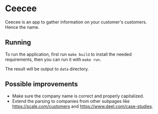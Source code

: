 # Ceecee

Ceecee is an app to gather information on your customer's customers. Hence the
name.

## Running

To run the application, first run `make build` to install the needed
requirements, then you can run it with `make run`.

The result will be output to `data` directory.

## Possible improvements

* Make sure the company name is correct and properly capitalized.
* Extend the parsing to companies from other subpages like https://scale.com/customers
  and https://www.deel.com/case-studies.

